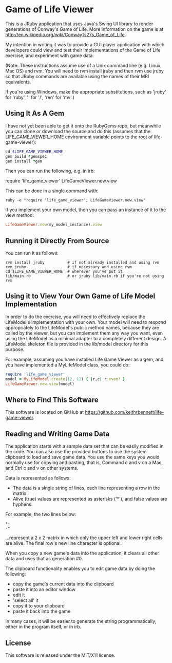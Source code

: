 Game of Life Viewer
===================

This is a JRuby application that uses Java's Swing UI library
to render generations of Conway's Game of Life.  More information
on the game is at http://en.wikipedia.org/wiki/Conway%27s_Game_of_Life.

My intention in writing it was to provide a GUI player application
with which developers could view and test their implementations
of the Game of Life exercise, and experiment with game data.

(Note: These instructions assume use of a Unix command line
(e.g. Linux, Mac OS) and rvm.  You will need to rvm install jruby
and then rvm use jruby so that JRuby commands are available
using the names of their MRI equivalents.

If you're using Windows, make the appropriate substitutions,
such as 'jruby' for 'ruby', '\' for '/', 'ren' for 'mv'.)


Using It As A Gem
-----------------

I have not yet been able to get it onto the RubyGems repo, but meanwhile
you can clone or download the source and do this (assumes that the
LIFE_GAME_VIEWER_HOME environment variable points to the root
of life-game-viewer):

```ruby
cd $LIFE_GAME_VIEWER_HOME
gem build *gemspec
gem install *gem
```

Then you can run the following, e.g. in irb:

require 'life_game_viewer'
LifeGameViewer.new.view

This can be done in a single command with:

```
ruby -e "require 'life_game_viewer'; LifeGameViewer.new.view"
```

If you implement your own model, then you can pass an instance of it to
the view method:

```ruby
LifeGameViewer.new(my_model_instance).view
```


Running it Directly From Source
-------------------------------


You can run it as follows:

```
rvm install jruby          # if not already installed and using rvm
rvm jruby                  # if necessary and using rvm
cd $LIFE_GAME_VIEWER_HOME  # wherever you've put it
lib/main.rb                # or jruby lib/main.rb if you're not using rvm
```


Using it to View Your Own Game of Life Model Implementation
-----------------------------------------------------------

In order to do the exercise, you will need to effectively replace the
LifeModel's implementation with your own.  Your model will need to
respond appropriately to the LifeModel's public method names, because
they are called by the viewer, but you can implement them any way you
want, even using the LifeModel as a minimal adapter to a completely
different design. A LifeModel skeleton file is provided in the
lib/model directory for this purpose.

For example, assuming you have installed Life Game Viewer as a gem,
and you have implemented a MyLifeModel class, you could do:

```ruby
require 'life_game_viewer'
model = MyLifeModel.create(12, 12) { |r,c| r.even? }
LifeGameViewer.new.view(model)
```


Where to Find This Software
---------------------------

This software is located on GitHub at https://github.com/keithrbennett/life-game-viewer.




Reading and Writing Game Data
------------------------------------------------------

The application starts with a sample data set that can be easily modified in the code.
You can also use the provided buttons to use the system clipboard to load and save
game data.  You use the same keys you would normally use for copying and pasting,
that is, Command c and v on a Mac, and Ctrl c and v on other systems.

Data is represented as follows:

* The data is a single string of lines, each line representing a row in the matrix
* Alive (true) values are represented as asterisks ('*'), and false values are hyphens.

For example, the two lines below:

```
*-
-*
```

...represent a 2 x 2 matrix in which only the upper left and
lower right cells are alive.  The final row's new line character is optional.

When you copy a new game's data into the application, it clears all other data and
uses that as generation #0.

The clipboard functionality enables you to edit game data by doing the following:

* copy the game's current data into the clipboard 
* paste it into an editor window
* edit it
* 'select all' it
* copy it to your clipboard
* paste it back into the game

In many cases, it will be easier to generate the string programmatically, either in the program itself,
or in irb.



License
-------

This software is released under the MIT/X11 license.
